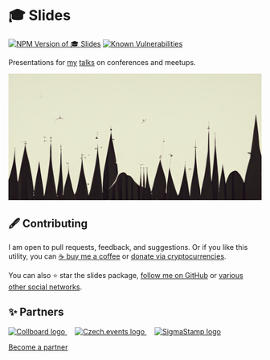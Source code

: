 # 🎓 Slides

<!--Badges-->
<!--⚠️WARNING: This section was generated by https://github.com/hejny/batch-project-editor/blob/main/src/workflows/800-badges/badges.ts so every manual change will be overwritten.-->


[![NPM Version of 🎓 Slides](https://badge.fury.io/js/slides.svg)](https://www.npmjs.com/package/slides)
[![Known Vulnerabilities](https://snyk.io/test/github/hejny/slides/badge.svg)](https://snyk.io/test/github/hejny/slides)
<!--[![License of 🎓 Slides](https://img.shields.io/github/license/hejny/slides.svg?style=flat)](https://github.com/hejny/slides/blob/master/LICENSE)-->
<!--[![Quality of package 🎓 Slides](https://packagequality.com/shield/slides.svg)](https://packagequality.com/#?package=slides)-->
<!--[![Issues](https://img.shields.io/github/issues/hejny/slides.svg?style=flat)](https://github.com/hejny/slides/issues)-->

<!--/Badges-->

Presentations for [my](pavolhejny.com) [talks](talks.pavolhejny.com) on conferences and meetups.





<!--Wallpaper-->
<!--⚠️WARNING: This section was generated by https://github.com/hejny/batch-project-editor/blob/main/src//workflows/315-ai-generated-wallpaper/4-aiGeneratedWallpaperUseInReadme.ts so every manual change will be overwritten.-->
![Wallpaper of 🎓 Slides](assets/ai/wallpaper/gallery/05721c1d-ab79-4a04-8a6e-7db211f485fb-0_0.png)
<!--/Wallpaper-->

<!--Contributing-->
<!--⚠️WARNING: This section was generated by https://github.com/hejny/batch-project-editor/blob/main/src/workflows/810-contributing/contributing.ts so every manual change will be overwritten.-->

## 🖋️ Contributing

I am open to pull requests, feedback, and suggestions. Or if you like this utility, you can [☕ buy me a coffee](https://www.buymeacoffee.com/hejny) or [donate via cryptocurrencies](https://github.com/hejny/hejny/blob/main/documents/crypto.md).

You can also ⭐ star the slides package, [follow me on GitHub](https://github.com/hejny) or [various other social networks](https://www.pavolhejny.com/contact/).

<!--/Contributing-->


<!--Partners-->
<!--⚠️WARNING: This section was generated by https://github.com/hejny/batch-project-editor/blob/main/src/workflows/820-partners/partners.ts so every manual change will be overwritten.-->

## ✨ Partners


<a href="https://collboard.com/">
<img src="https://collboard.fra1.cdn.digitaloceanspaces.com/assets/18.12.1/logo-small.png" alt="Collboard logo" width="50"  />
</a>
&nbsp;&nbsp;&nbsp;
<a href="https://czech.events/">
<img src="https://czech.events/design/logos/czech.events.transparent-logo.png" alt="Czech.events logo" width="50"  />
</a>
&nbsp;&nbsp;&nbsp;
<a href="https://sigmastamp.ml/">
<img src="https://www.sigmastamp.ml/sigmastamp-logo.white.svg" alt="SigmaStamp logo" width="50"  />
</a>


[Become a partner](https://www.pavolhejny.com/contact/)

<!--/Partners-->